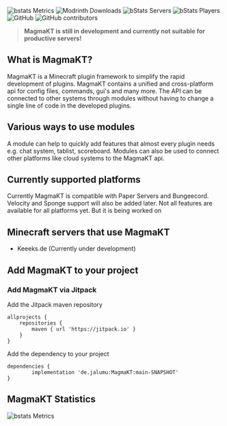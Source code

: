 ![bstats Metrics](assets/MagmaKT.png)
![Modrinth Downloads](https://img.shields.io/modrinth/dt/3S1QCggp?style=for-the-badge)
![bStats Servers](https://img.shields.io/bstats/servers/16417?style=for-the-badge)
![bStats Players](https://img.shields.io/bstats/players/16417?style=for-the-badge)
![GitHub](https://img.shields.io/github/license/JaLuMu/MagmaKT?style=for-the-badge)
![GitHub contributors](https://img.shields.io/github/contributors/JaLuMu/MagmaKT?style=for-the-badge)

> **MagmaKT is still in development and currently not suitable for productive servers!**

## What is MagmaKT?
MagmaKT is a Minecraft plugin framework to simplify the rapid development of plugins. MagmaKT contains a unified and cross-platform api for config files, commands, gui's and many more. The API can be connected to other systems through modules without having to change a single line of code in the developed plugins.

## Various ways to use modules
A module can help to quickly add features that almost every plugin needs e.g. chat system, tablist, scoreboard. Modules can also be used to connect other platforms like cloud systems to the MagmaKT api.

## Currently supported platforms
Currently MagmaKT is compatible with Paper Servers and Bungeecord. Velocity and Sponge support will also be added later. Not all features are available for all platforms yet. But it is being worked on

## Minecraft servers that use MagmaKT
- Keeeks.de (Currently under development)

## Add MagmaKT to your project
### Add MagmaKT via Jitpack
Add the Jitpack maven repository

	allprojects {
		repositories {
			maven { url 'https://jitpack.io' }
		}
	}
Add the dependency to your project

	dependencies {
	        implementation 'de.jalumu:MagmaKT:main-SNAPSHOT'
	}

## MagmaKT Statistics
![bstats Metrics](https://bstats.org/signatures/bukkit/MagmaKt-Bukkit.svg)